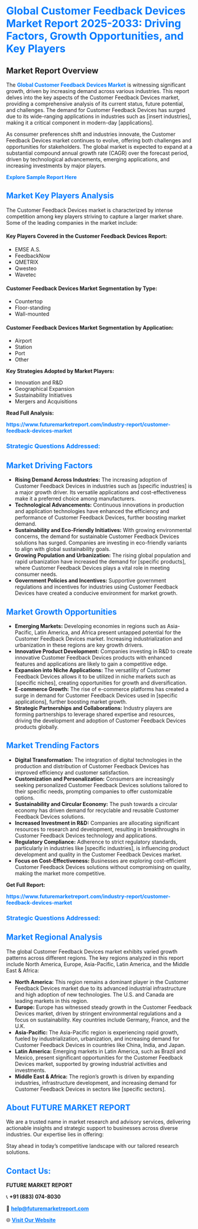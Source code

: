 <h1 style="color: #007BFF;">Global Customer Feedback Devices Market Report 2025-2033: Driving Factors, Growth Opportunities, and Key Players</h1>

<section id="overview">
<h2>Market Report Overview</h2>
<p>The <a href="https://www.futuremarketreport.com/industry-report/customer-feedback-devices-market" style="color: #007BFF; text-decoration: none;"><strong>Global Customer Feedback Devices Market</strong></a> is witnessing significant growth, driven by increasing demand across various industries. This report delves into the key aspects of the Customer Feedback Devices market, providing a comprehensive analysis of its current status, future potential, and challenges. The demand for Customer Feedback Devices has surged due to its wide-ranging applications in industries such as [insert industries], making it a critical component in modern-day [applications].</p>
<p>As consumer preferences shift and industries innovate, the Customer Feedback Devices market continues to evolve, offering both challenges and opportunities for stakeholders. The global market is expected to expand at a substantial compound annual growth rate (CAGR) over the forecast period, driven by technological advancements, emerging applications, and increasing investments by major players.</p>
</section>

<section id="overview">
<p><a href="https://www.futuremarketreport.com/request-sample/reportId=48484" style="color: #007BFF; text-decoration: none;"><strong>Explore Sample Report Here</strong></a></p>
</section>

<section id="key-players">
<h2 style="color: #007BFF;">Market Key Players Analysis</h2>
<p>The Customer Feedback Devices market is characterized by intense competition among key players striving to capture a larger market share. Some of the leading companies in the market include:</p>
<h4>Key Players Covered in the Customer Feedback Devices Report:</h4>
<ul><li>EMSE A.S.</li><li>FeedbackNow</li><li>QMETRIX</li><li>Qwesteo</li><li>Wavetec</li></ul>
<h4>Customer Feedback Devices Market Segmentation by Type:</h4>
<ul><li>Countertop</li><li>Floor-standing</li><li>Wall-mounted</li></ul>

<h4>Customer Feedback Devices Market Segmentation by Application:</h4>
<ul><li>Airport</li><li>Station</li><li>Port</li><li>Other</li></ul>
<p><strong>Key Strategies Adopted by Market Players:</strong></p>
<ul>
<li>Innovation and R&D</li>
<li>Geographical Expansion</li>
<li>Sustainability Initiatives</li>
<li>Mergers and Acquisitions</li>
</ul>
</section>

<section>
<p><strong>Read Full Analysis: </strong></p><a href="https://www.futuremarketreport.com/industry-report/customer-feedback-devices-market" style="color: #007BFF; text-decoration: none;"><strong>https://www.futuremarketreport.com/industry-report/customer-feedback-devices-market</strong></a>
<h3 style="color: #007BFF;">Strategic Questions Addressed:</h3>
</section>

<section id="driving-factors">
<h2 style="color: #007BFF;">Market Driving Factors</h2>
<ul>
<li><strong>Rising Demand Across Industries:</strong> The increasing adoption of Customer Feedback Devices in industries such as [specific industries] is a major growth driver. Its versatile applications and cost-effectiveness make it a preferred choice among manufacturers.</li>
<li><strong>Technological Advancements:</strong> Continuous innovations in production and application technologies have enhanced the efficiency and performance of Customer Feedback Devices, further boosting market demand.</li>
<li><strong>Sustainability and Eco-Friendly Initiatives:</strong> With growing environmental concerns, the demand for sustainable Customer Feedback Devices solutions has surged. Companies are investing in eco-friendly variants to align with global sustainability goals.</li>
<li><strong>Growing Population and Urbanization:</strong> The rising global population and rapid urbanization have increased the demand for [specific products], where Customer Feedback Devices plays a vital role in meeting consumer needs.</li>
<li><strong>Government Policies and Incentives:</strong> Supportive government regulations and incentives for industries using Customer Feedback Devices have created a conducive environment for market growth.</li>
</ul>
</section>

<section id="growth-opportunities">
<h2 style="color: #007BFF;">Market Growth Opportunities</h2>
<ul>
<li><strong>Emerging Markets:</strong> Developing economies in regions such as Asia-Pacific, Latin America, and Africa present untapped potential for the Customer Feedback Devices market. Increasing industrialization and urbanization in these regions are key growth drivers.</li>
<li><strong>Innovative Product Development:</strong> Companies investing in R&D to create innovative Customer Feedback Devices products with enhanced features and applications are likely to gain a competitive edge.</li>
<li><strong>Expansion into Niche Applications:</strong> The versatility of Customer Feedback Devices allows it to be utilized in niche markets such as [specific niches], creating opportunities for growth and diversification.</li>
<li><strong>E-commerce Growth:</strong> The rise of e-commerce platforms has created a surge in demand for Customer Feedback Devices used in [specific applications], further boosting market growth.</li>
<li><strong>Strategic Partnerships and Collaborations:</strong> Industry players are forming partnerships to leverage shared expertise and resources, driving the development and adoption of Customer Feedback Devices products globally.</li>
</ul>
</section>

<section id="trending-factors">
<h2 style="color: #007BFF;">Market Trending Factors</h2>
<ul>
<li><strong>Digital Transformation:</strong> The integration of digital technologies in the production and distribution of Customer Feedback Devices has improved efficiency and customer satisfaction.</li>
<li><strong>Customization and Personalization:</strong> Consumers are increasingly seeking personalized Customer Feedback Devices solutions tailored to their specific needs, prompting companies to offer customizable options.</li>
<li><strong>Sustainability and Circular Economy:</strong> The push towards a circular economy has driven demand for recyclable and reusable Customer Feedback Devices solutions.</li>
<li><strong>Increased Investment in R&D:</strong> Companies are allocating significant resources to research and development, resulting in breakthroughs in Customer Feedback Devices technology and applications.</li>
<li><strong>Regulatory Compliance:</strong> Adherence to strict regulatory standards, particularly in industries like [specific industries], is influencing product development and quality in the Customer Feedback Devices market.</li>
<li><strong>Focus on Cost-Effectiveness:</strong> Businesses are exploring cost-efficient Customer Feedback Devices solutions without compromising on quality, making the market more competitive.</li>
</ul>
</section>

<section>
<p><strong>Get Full Report: </strong></p><a href="https://www.futuremarketreport.com/industry-report/customer-feedback-devices-market" style="color: #007BFF; text-decoration: none;"><strong>https://www.futuremarketreport.com/industry-report/customer-feedback-devices-market</strong></a>
<h3 style="color: #007BFF;">Strategic Questions Addressed:</h3>
</section>


<section id="regional-analysis">
<h2 style="color: #007BFF;">Market Regional Analysis</h2>
<p>The global Customer Feedback Devices market exhibits varied growth patterns across different regions. The key regions analyzed in this report include North America, Europe, Asia-Pacific, Latin America, and the Middle East & Africa:</p>
<ul>
<li><strong>North America:</strong> This region remains a dominant player in the Customer Feedback Devices market due to its advanced industrial infrastructure and high adoption of new technologies. The U.S. and Canada are leading markets in this region.</li>
<li><strong>Europe:</strong> Europe has witnessed steady growth in the Customer Feedback Devices market, driven by stringent environmental regulations and a focus on sustainability. Key countries include Germany, France, and the U.K.</li>
<li><strong>Asia-Pacific:</strong> The Asia-Pacific region is experiencing rapid growth, fueled by industrialization, urbanization, and increasing demand for Customer Feedback Devices in countries like China, India, and Japan.</li>
<li><strong>Latin America:</strong> Emerging markets in Latin America, such as Brazil and Mexico, present significant opportunities for the Customer Feedback Devices market, supported by growing industrial activities and investments.</li>
<li><strong>Middle East & Africa:</strong> The region’s growth is driven by expanding industries, infrastructure development, and increasing demand for Customer Feedback Devices in sectors like [specific sectors].</li>
</ul>
</section>

<footer>
<h2 style="color: #007BFF;">About FUTURE MARKET REPORT</h2>
<p>We are a trusted name in market research and advisory services, delivering actionable insights and strategic support to businesses across diverse industries. Our expertise lies in offering:</p>

<p>Stay ahead in today’s competitive landscape with our tailored research solutions.</p>

<h2 style="color: #007BFF;">Contact Us:</h2>
<p><strong>FUTURE MARKET REPORT</strong></p>
<p>📞 <strong>+91 (883) 074-8030</strong></p>
<p>📧 <strong><a href="mailto:help@futuremarketreport.com" style="color: #007BFF;">help@futuremarketreport.com</a></strong></p>
<p>🌐 <strong><a href="https://www.futuremarketreport.com/" style="color: #007BFF;">Visit Our Website</a></strong></p>
</footer>